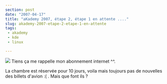 ```yaml
---
section: post
date: "2007-04-17"
title: "aKademy 2007, étape 2, étape 1 en attente ...."
slug: akademy-2007-etape-2-etape-1-en-attente
tags:
 - akademy
 - kde
 - linux

---
```


![](/images/60px-KDE_logo.svg.png) Tiens ça me rappelle mon abonnement internet ^^.  

La chambre est réservée pour 10 jours, voila mais toujours pas de nouvelles des billets d'avion :( . Mais que font ils ?

